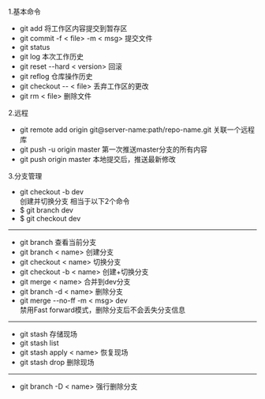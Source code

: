 1.基本命令

- git add 将工作区内容提交到暂存区
- git commit -f < file> -m < msg> 提交文件
- git status
- git log 本次工作历史
- git reset --hard < version> 回滚
- git reflog 仓库操作历史
- git checkout -- < file> 丢弃工作区的更改
- git rm < file> 删除文件

2.远程

- git remote add origin git@server-name:path/repo-name.git  关联一个远程库
- git push -u origin master 第一次推送master分支的所有内容
- git push origin master 
  本地提交后，推送最新修改

3.分支管理

- git checkout -b dev   
  创建并切换分支
  相当于以下2个命令
- $ git branch dev
- $ git checkout dev

---

- git branch 查看当前分支
- git branch < name> 创建分支
- git checkout < name> 切换分支
- git checkout -b < name>  创建+切换分支
- git merge < name>  合并到dev分支
- git branch -d < name> 删除分支
- git merge --no-ff -m < msg> dev  
  禁用Fast forward模式，删除分支后不会丢失分支信息

---

- git stash 存储现场
- git stash list 
- git stash apply < name> 恢复现场
- git stash drop 删除现场

---

- git branch -D < name> 强行删除分支
